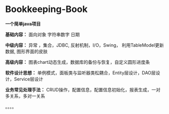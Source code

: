 # Bookkeeping-Book
**一个简单java项目**

**基础内容：** 
面向对象 字符串数字 日期 

**中级内容：** 
异常 ，集合，JDBC, 反射机制，I/O，Swing， 利用TableModel更新数据, 图形界面的皮肤 

**高级内容：** 
图表chart动态生成，数据库的备份与恢复，自定义圆形进度条 

**软件设计思想：** 
单例模式，面板类与监听器类松耦合，Entity层设计，DAO层设计，Service层设计 

**业务常见处理手法：** 
CRUD操作，配置信息，配置信息初始化，报表生成，一对多关系，多对一关系 

。。。。
